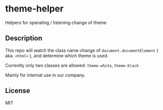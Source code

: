 # theme-helper

Helpers for operating / listening change of theme

## Description

This repo will watch the class name change of `document.documentElement` ( aka. `<html>` ), and determine which theme is used.

Currently only two classes are allowed: `theme-white`, `theme-black`

Mainly for internal use in our company.

## License

MIT
